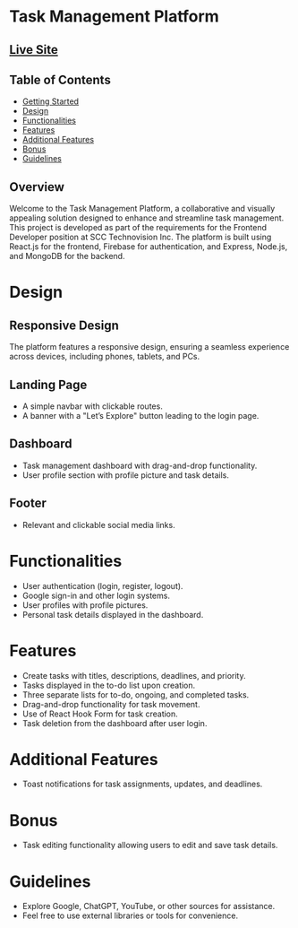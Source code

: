 # Task Management Platform

## [Live Site](https://task-management-1014.web.app/)

## Table of Contents

- [Getting Started](#getting-started)
- [Design](#design)
- [Functionalities](#functionalities)
- [Features](#features)
- [Additional Features](#additional-features)
- [Bonus](#bonus)
- [Guidelines](#guidelines)


## Overview

Welcome to the Task Management Platform, a collaborative and visually appealing solution designed to enhance and streamline task management. This project is developed as part of the requirements for the Frontend Developer position at SCC Technovision Inc. The platform is built using React.js for the frontend, Firebase for authentication, and Express, Node.js, and MongoDB for the backend.

# Design

## Responsive Design

The platform features a responsive design, ensuring a seamless experience across devices, including phones, tablets, and PCs.

## Landing Page

- A simple navbar with clickable routes.
- A banner with a "Let’s Explore" button leading to the login page.

## Dashboard

- Task management dashboard with drag-and-drop functionality.
- User profile section with profile picture and task details.

## Footer

- Relevant and clickable social media links.

# Functionalities

- User authentication (login, register, logout).
- Google sign-in and other login systems.
- User profiles with profile pictures.
- Personal task details displayed in the dashboard.

# Features

- Create tasks with titles, descriptions, deadlines, and priority.
- Tasks displayed in the to-do list upon creation.
- Three separate lists for to-do, ongoing, and completed tasks.
- Drag-and-drop functionality for task movement.
- Use of React Hook Form for task creation.
- Task deletion from the dashboard after user login.

# Additional Features

- Toast notifications for task assignments, updates, and deadlines.

# Bonus

- Task editing functionality allowing users to edit and save task details.

# Guidelines

- Explore Google, ChatGPT, YouTube, or other sources for assistance.
- Feel free to use external libraries or tools for convenience.

